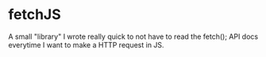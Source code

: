 # fetchJS
A small "library" I wrote really quick to not have to read the fetch(); API docs everytime I want to make a HTTP request in JS.